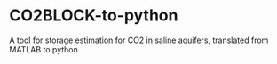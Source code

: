 # CO2BLOCK-to-python
A tool for storage estimation for CO2 in saline aquifers, translated from MATLAB to python
